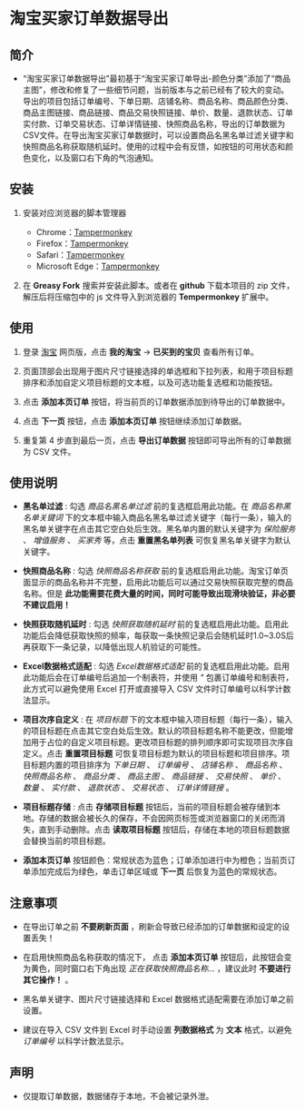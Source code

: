 # 淘宝买家订单数据导出

## 简介

- “淘宝买家订单数据导出”最初基于“淘宝买家订单导出-颜色分类”添加了“商品主图”，修改和修复了一些细节问题，当前版本与之前已经有了较大的变动。导出的项目包括订单编号、下单日期、店铺名称、商品名称、商品颜色分类、商品主图链接、商品链接、商品交易快照链接、单价、数量、退款状态、订单实付款、订单交易状态、订单详情链接、快照商品名称，导出的订单数据为CSV文件。在导出淘宝买家订单数据时，可以设置商品名黑名单过滤关键字和快照商品名称获取随机延时。使用的过程中会有反馈，如按钮的可用状态和颜色变化，以及窗口右下角的气泡通知。

## 安装

1. 安装对应浏览器的脚本管理器
   - Chrome：[Tampermonkey](https://chrome.google.com/webstore/detail/tampermonkey/dhdgffkkebhmkfjojejmpbldmpobfkfo)
   - Firefox：[Tampermonkey](https://addons.mozilla.org/firefox/addon/tampermonkey/)
   - Safari：[Tampermonkey](http://tampermonkey.net/?browser=safari)
   - Microsoft Edge：[Tampermonkey](https://microsoftedge.microsoft.com/addons/detail/tampermonkey/iikmkjmpaadaobahmlepeloendndfphd)

2. 在 **Greasy Fork** 搜索并安装此脚本。或者在 **github** 下载本项目的 zip 文件，解压后将压缩包中的 js 文件导入到浏览器的 **Tempermonkey** 扩展中。

## 使用

1. 登录 [淘宝](https://www.taobao.com/) 网页版，点击 **我的淘宝** -> **已买到的宝贝** 查看所有订单。

2. 页面顶部会出现用于图片尺寸链接选择的单选框和下拉列表，和用于项目标题排序和添加自定义项目标题的文本框，以及可选功能复选框和功能按钮。

3. 点击 **添加本页订单** 按钮，将当前页的订单数据添加到待导出的订单数据中。

4. 点击 **下一页** 按钮，点击 **添加本页订单** 按钮继续添加订单数据。

5. 重复第 4 步直到最后一页，点击 **导出订单数据** 按钮即可导出所有的订单数据为 CSV 文件。

## 使用说明

- **黑名单过滤** : 勾选 *商品名黑名单过滤* 前的复选框启用此功能。在 *商品名称黑名单关键词* 下的文本框中输入商品名黑名单过滤关键字（每行一条），输入的黑名单关键字在点击其它空白处后生效。黑名单内置的默认关键字为 *保险服务* 、 *增值服务* 、 *买家秀* 等，点击 **重置黑名单列表** 可恢复黑名单关键字为默认关键字。

- **快照商品名称** : 勾选 *快照商品名称获取* 前的复选框启用此功能。淘宝订单页面显示的商品名称并不完整，启用此功能后可以通过交易快照获取完整的商品名称。但是 **此功能需要花费大量的时间，同时可能导致出现滑块验证，非必要不建议启用！**

- **快照获取随机延时** : 勾选 *快照获取随机延时* 前的复选框启用此功能。启用此功能后会降低获取快照的频率，每获取一条快照记录后会随机延时1.0~3.0S后再获取下一条记录，以降低出现人机验证的可能性。

- **Excel数据格式适配** : 勾选 *Excel数据格式适配* 前的复选框启用此功能。启用此功能后会在订单编号后追加一个制表符，并使用 *"* 包裹订单编号和制表符，此方式可以避免使用 Excel 打开或直接导入 CSV 文件时订单编号以科学计数法显示。

- **项目次序自定义** : 在 *项目标题* 下的文本框中输入项目标题（每行一条），输入的项目标题在点击其它空白处后生效。默认的项目标题名称不能更改，但能增加用于占位的自定义项目标题。更改项目标题的排列顺序即可实现项目次序自定义。点击 **重置项目标题** 可恢复项目标题为默认的项目标题和项目排序。项目标题内置的项目排序为 *下单日期* 、 *订单编号* 、 *店铺名称* 、 *商品名称* 、 *快照商品名称* 、 *商品分类* 、 *商品主图* 、 *商品链接* 、 *交易快照* 、 *单价* 、 *数量* 、 *实付款* 、 *退款状态* 、 *交易状态* 、 *订单详情链接* 。

- **项目标题存储** : 点击 **存储项目标题** 按钮后，当前的项目标题会被存储到本地。存储的数据会被长久的保存，不会因网页标签或浏览器窗口的关闭而消失，直到手动删除。点击 **读取项目标题** 按钮后，存储在本地的项目标题数据会替换当前的项目标题。

- **添加本页订单** 按钮颜色：常规状态为蓝色；订单添加进行中为橙色；当前页订单添加完成后为绿色，单击订单区域或 **下一页** 后恢复为蓝色的常规状态。

## 注意事项

- 在导出订单之前 **不要刷新页面** ，刷新会导致已经添加的订单数据和设定的设置丢失！

- 在启用快照商品名称获取的情况下， 点击 **添加本页订单** 按钮后，此按钮会变为黄色，同时窗口右下角出现 *正在获取快照商品名称...* ，建议此时 **不要进行其它操作！** 。

- 黑名单关键字、图片尺寸链接选择和 Excel 数据格式适配需要在添加订单之前设置。

- 建议在导入 CSV 文件到 Excel 时手动设置 **列数据格式** 为 **文本** 格式，以避免 *订单编号* 以科学计数法显示。

## 声明

- 仅提取订单数据，数据储存于本地，不会被记录外泄。
